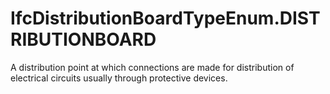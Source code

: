 IfcDistributionBoardTypeEnum.DISTRIBUTIONBOARD
==============================================
A distribution point at which connections are made for distribution of
electrical circuits usually through protective devices.


